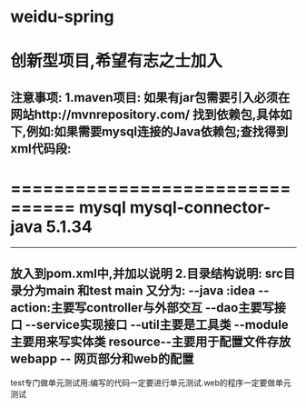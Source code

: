 weidu-spring
============
创新型项目,希望有志之士加入
============
注意事项:
1.maven项目:
如果有jar包需要引入必须在网站http://mvnrepository.com/
找到依赖包,具体如下,例如:如果需要mysql连接的Java依赖包;查找得到xml代码段:
-------------------------------------
================================
<dependency>
	<groupId>mysql</groupId>
	<artifactId>mysql-connector-java</artifactId>
	<version>5.1.34</version>
</dependency>
=================================
---------------------------------------
放入到pom.xml中,并加以说明
2.目录结构说明:
src目录分为main 和test
main 又分为:
--java :idea
   --action:主要写controller与外部交互
   --dao主要写接口
   --service实现接口
   --util主要是工具类
   --module主要用来写实体类
resource--主要用于配置文件存放
webapp -- 网页部分和web的配置
---------------------
test专门做单元测试用:编写的代码一定要进行单元测试.web的程序一定要做单元测试